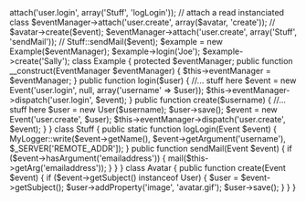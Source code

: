 <?php
    /* This is a fictitious example of events in action */
    // setup event manager
    $eventManager = new EventManager();
    $avatar = new Avatar();

    // attach a static callable Stuff::logLogin($event);
    $eventManager->attach('user.login', array('Stuff', 'logLogin'));

    // attach a read instanciated class
    $eventManager->attach('user.create', array($avatar, 'create'));  // $avatar->create($event);
    $eventManager->attach('user.create', array('Stuff', 'sendMail')); // Stuff::sendMail($event);

    $example = new Example($eventManager);
    $example->login('Joe');
    $example->create('Sally');

    class Example
    {
        protected $eventManager;

        public function __construct(EventManager $eventManager)
        {
            $this->eventManager = $eventManager;
        }

        public function login($user)
        {
            //... stuff here
            $event = new Event('user.login', null, array('username' => $user));
            $this->eventManager->dispatch('user.login', $event);
        }

        public function create($username)
        {
            //... stuff here
            $user = new User($username);
            $user->save();
            $event = new Event('user.create', $user);
            $this->eventManager->dispatch('user.create', $event);
        }
    }

    class Stuff
    {
        public static function logLogin(Event $event)
        {
            MyLogger::write($event->getName(), $event->getArgument('username'), $_SERVER['REMOTE_ADDR']);
        }

        public function sendMail(Event $event)
        {
            if ($event->hasArgument('emailaddress')) {
                mail($this->getArg('emailaddress'));
            }
        }
    }

    class Avatar
    {
        public function create(Event $event)
        {
            if ($event->getSubject() instanceof User) {
                $user = $event->getSubject();
                $user->addProperty('image', 'avatar.gif');
                $user->save();
            }
        }
    }

